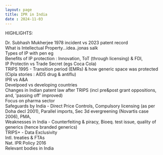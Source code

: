 ```yaml
---
layout: page
title: IPR in India
date : 2024-11-03
---
```




HIGHLIGHTS:

Dr. Subhash Mukherjee 1978 incident vs 2023 patent record  
What is Intellectual Property...idea..jonas salk  
Types of IP with pen eg  
Benefits of IP protection : Innovation, ToT (through licensing) & FDI,   
IP Protectin vs Trade Secret (egs Coca Cola)  
TRIPS 1995 - Transition period (EMRs) & how generic space was protected (Cipla stories : AIDS drug & antiflu)  
IPR vs A&A  
Develpoed vs developing countries  
Changes in Indian patent law after TRIPS (incl pre&post grant oppositions, and, 'passing off' improved)  
Focus on pharma sector  
Safeguards by India - Direct Price Controls, Compulsory licensing (as per Doha decl 2001), Parallel imports, Sec 3d evergreening (Novartis case 2006), PMA,   
Weaknesses in India - Counterfeiting & piracy, Bioeq. test issue, quality of generics (hence branded generics)  
TRIPS+ - Data Exclusivity  
Intl. treaties & FTAs  
Nat. IPR Policy 2016  
Relevant bodies in India  